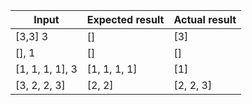 | Input           | Expected result | Actual result |
|-----------------|-----------------|---------------|
| [3,3] 3         | []              | [3]           |
| [], 1           | []              | []            |
| [1, 1, 1, 1], 3 | [1, 1, 1, 1]    | [1]           |
| [3, 2, 2, 3]    | [2, 2]          | [2, 2, 3]     |
